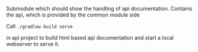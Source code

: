 Submodule which should show the handling of api documentation.
Contains the api, which is provided by the common module side

Call 
`
./gradlew build serve 
`

in api project to build html based api documentation and start a local webserver to serve it. 